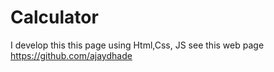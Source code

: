 # Calculator
I develop this this page using Html,Css, JS see this web page https://github.com/ajaydhade
